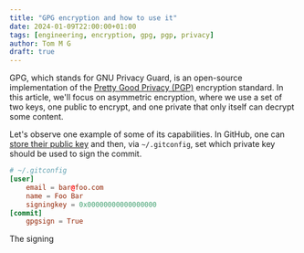 ```yaml
---
title: "GPG encryption and how to use it"
date: 2024-01-09T22:00:00+01:00
tags: [engineering, encryption, gpg, pgp, privacy]
author: Tom M G
draft: true
---
```


GPG, which stands for GNU Privacy Guard, is an open-source implementation of the [Pretty Good Privacy (PGP)][pgp-wiki] encryption standard. In this article, we'll focus on asymmetric encryption, where we use a set of two keys, one public to encrypt, and one private that only itself can decrypt some content.



Let's observe one example of some of its capabilities. In GitHub, one can [store their public key][gpg-gh] and then, via `~/.gitconfig`, set which private key should be used to sign the commit.

```toml 
# ~/.gitconfig
[user]
    email = bar@foo.com
    name = Foo Bar
    signingkey = 0x00000000000000000
[commit]
    gpgsign = True
```

The signing 


[pgp-wiki]: https://en.wikipedia.org/wiki/Pretty_Good_Privacy
[gpg-gh]: https://github.com/settings/keys
